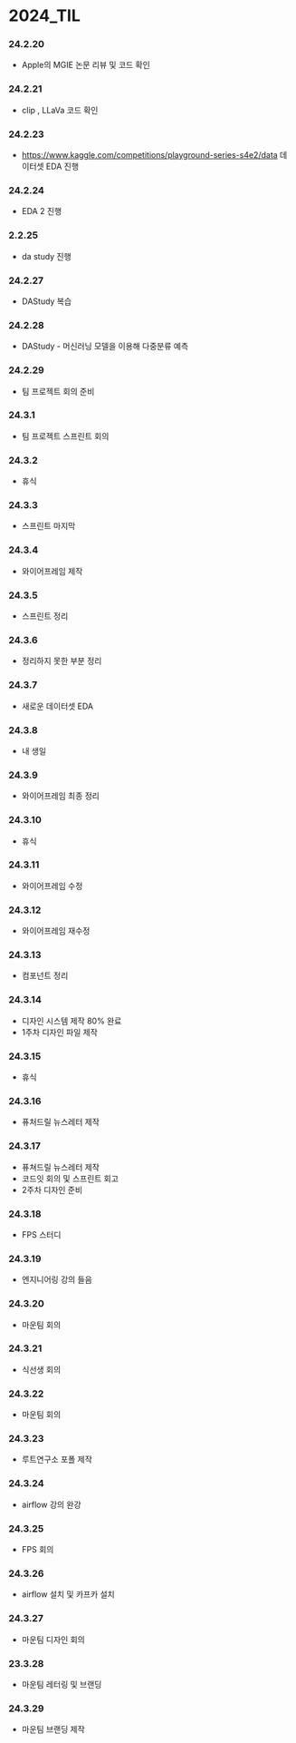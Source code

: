 # 2024_TIL

### 24.2.20
- Apple의 MGIE 논문 리뷰 및 코드 확인
### 24.2.21
- clip , LLaVa 코드 확인
### 24.2.23
- https://www.kaggle.com/competitions/playground-series-s4e2/data 데이터셋 EDA 진행

### 24.2.24
- EDA 2 진행

### 2.2.25
- da study 진행

### 24.2.27
- DAStudy 복습

### 24.2.28
- DAStudy - 머신러닝 모델을 이용해 다중분류 예측

### 24.2.29
- 팀 프로젝트 회의 준비

### 24.3.1
- 팀 프로젝트 스프린트 회의

### 24.3.2
- 휴식

### 24.3.3
- 스프린트 마지막

### 24.3.4
- 와이어프레임 제작

### 24.3.5
- 스프린트 정리

### 24.3.6
- 정리하지 못한 부분 정리

### 24.3.7
- 새로운 데이터셋 EDA

### 24.3.8
- 내 생일

### 24.3.9
- 와이어프레임 최종 정리

### 24.3.10
- 휴식

### 24.3.11
- 와이어프레임 수정

### 24.3.12
- 와이어프레임 재수정

### 24.3.13
- 컴포넌트 정리

### 24.3.14
- 디자인 시스템 제작 80% 완료
- 1주차 디자인 파일 제작

### 24.3.15
- 휴식

### 24.3.16
- 퓨처드릴 뉴스레터 제작

### 24.3.17
- 퓨쳐드릴 뉴스레터 제작
- 코드잇 회의 및 스프린트 회고
- 2주차 디자인 준비

### 24.3.18
- FPS 스터디

### 24.3.19
- 엔지니어링 강의 들음

### 24.3.20
- 마운팀 회의

### 24.3.21
- 식선생 회의

### 24.3.22
- 마운팀 회의

### 24.3.23
- 루트연구소 포폴 제작

### 24.3.24
- airflow 강의 완강

### 24.3.25
- FPS 회의

### 24.3.26
- airflow 설치 및 카프카 설치

### 24.3.27
- 마운팀 디자인 회의


### 23.3.28
- 마운팀 레터링 및 브랜딩

### 24.3.29
- 마운팀 브랜딩 제작
